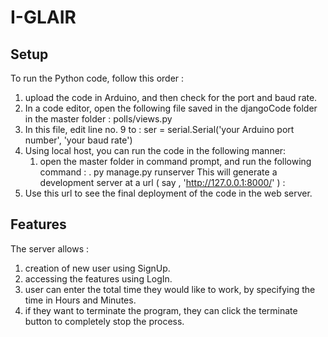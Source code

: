 # I-GLAIR

## Setup
To run the Python code, follow this order : 
  1. upload the code in Arduino, and then check for the port and baud rate.
  2. In a code editor, open the  following file saved in the djangoCode folder in the master folder :
     polls/views.py
  3. In this file, edit line no. 9 to :
        ser = serial.Serial('your Arduino port number', 'your baud rate')
  4. Using local host, you can run the code in the following manner:
     1. open the master folder in command prompt, and run the following command : 
        . py manage.py runserver
        This will generate a development server at a url ( say , 'http://127.0.0.1:8000/' ) :
  5. Use this url to see the final deployment of the code in the web server.
## Features
The server allows :
  1. creation of new user using SignUp.
  2. accessing the features using LogIn.
  3. user can enter the total time they would like to work, by specifying the time in Hours and Minutes.
  4. if they want to terminate the program, they can click the terminate button to completely stop the process.

